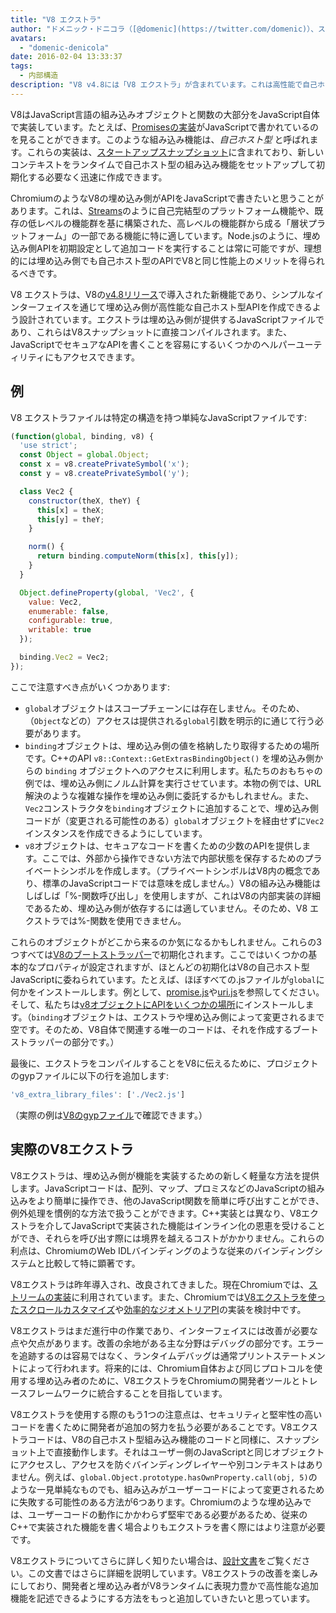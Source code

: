 ```yaml
---
title: "V8 エクストラ"
author: "ドメニック・ドニコラ（[@domenic](https://twitter.com/domenic)）、ストリーム魔術師"
avatars:
  - "domenic-denicola"
date: 2016-02-04 13:33:37
tags:
  - 内部構造
description: "V8 v4.8には「V8 エクストラ」が含まれています。これは高性能で自己ホスト型APIを書くことを可能にするシンプルなインターフェイスです。"
---
```

V8はJavaScript言語の組み込みオブジェクトと関数の大部分をJavaScript自体で実装しています。たとえば、[Promisesの実装](https://code.google.com/p/chromium/codesearch#chromium/src/v8/src/js/promise.js)がJavaScriptで書かれているのを見ることができます。このような組み込み機能は、_自己ホスト型_ と呼ばれます。これらの実装は、[スタートアップスナップショット](/blog/custom-startup-snapshots)に含まれており、新しいコンテキストをランタイムで自己ホスト型の組み込み機能をセットアップして初期化する必要なく迅速に作成できます。

<!--truncate-->
ChromiumのようなV8の埋め込み側がAPIをJavaScriptで書きたいと思うことがあります。これは、[Streams](https://streams.spec.whatwg.org/)のように自己完結型のプラットフォーム機能や、既存の低レベルの機能群を基に構築された、高レベルの機能群から成る「層状プラットフォーム」の一部である機能に特に適しています。Node.jsのように、埋め込み側APIを初期設定として追加コードを実行することは常に可能ですが、理想的には埋め込み側でも自己ホスト型のAPIでV8と同じ性能上のメリットを得られるべきです。

V8 エクストラは、V8の[v4.8リリース](/blog/v8-release-48)で導入された新機能であり、シンプルなインターフェイスを通じて埋め込み側が高性能な自己ホスト型APIを作成できるよう設計されています。エクストラは埋め込み側が提供するJavaScriptファイルであり、これらはV8スナップショットに直接コンパイルされます。また、JavaScriptでセキュアなAPIを書くことを容易にするいくつかのヘルパーユーティリティにもアクセスできます。

## 例

V8 エクストラファイルは特定の構造を持つ単純なJavaScriptファイルです:

```js
(function(global, binding, v8) {
  'use strict';
  const Object = global.Object;
  const x = v8.createPrivateSymbol('x');
  const y = v8.createPrivateSymbol('y');

  class Vec2 {
    constructor(theX, theY) {
      this[x] = theX;
      this[y] = theY;
    }

    norm() {
      return binding.computeNorm(this[x], this[y]);
    }
  }

  Object.defineProperty(global, 'Vec2', {
    value: Vec2,
    enumerable: false,
    configurable: true,
    writable: true
  });

  binding.Vec2 = Vec2;
});
```

ここで注意すべき点がいくつかあります:

- `global`オブジェクトはスコープチェーンには存在しません。そのため、（`Object`などの）アクセスは提供される`global`引数を明示的に通じて行う必要があります。
- `binding`オブジェクトは、埋め込み側の値を格納したり取得するための場所です。C++のAPI `v8::Context::GetExtrasBindingObject()` を埋め込み側からの `binding` オブジェクトへのアクセスに利用します。私たちのおもちゃの例では、埋め込み側にノルム計算を実行させています。本物の例では、URL解決のような複雑な操作を埋め込み側に委託するかもしれません。また、`Vec2`コンストラクタを`binding`オブジェクトに追加することで、埋め込み側コードが（変更される可能性のある）`global`オブジェクトを経由せずに`Vec2`インスタンスを作成できるようにしています。
- `v8`オブジェクトは、セキュアなコードを書くための少数のAPIを提供します。ここでは、外部から操作できない方法で内部状態を保存するためのプライベートシンボルを作成します。（プライベートシンボルはV8内の概念であり、標準のJavaScriptコードでは意味を成しません。）V8の組み込み機能はしばしば「%-関数呼び出し」を使用しますが、これはV8の内部実装の詳細であるため、埋め込み側が依存するには適していません。そのため、V8 エクストラでは%-関数を使用できません。

これらのオブジェクトがどこから来るのか気になるかもしれません。これらの3つすべては[V8のブートストラッパー](https://code.google.com/p/chromium/codesearch#chromium/src/v8/src/bootstrapper.cc)で初期化されます。ここではいくつかの基本的なプロパティが設定されますが、ほとんどの初期化はV8の自己ホスト型JavaScriptに委ねられています。たとえば、ほぼすべての.jsファイルが`global`に何かをインストールします。例として、[promise.js](https://code.google.com/p/chromium/codesearch#chromium/src/v8/src/js/promise.js&sq=package:chromium&l=439)や[uri.js](https://code.google.com/p/chromium/codesearch#chromium/src/v8/src/js/uri.js&sq=package:chromium&l=371)を参照してください。そして、私たちは[v8オブジェクトにAPIをいくつかの場所](https://code.google.com/p/chromium/codesearch#search/&q=extrasUtils&sq=package:chromium&type=cs)にインストールします。（`binding`オブジェクトは、エクストラや埋め込み側によって変更されるまで空です。そのため、V8自体で関連する唯一のコードは、それを作成するブートストラッパーの部分です。）

最後に、エクストラをコンパイルすることをV8に伝えるために、プロジェクトのgypファイルに以下の行を追加します:

```js
'v8_extra_library_files': ['./Vec2.js']
```

（実際の例は[V8のgypファイル](https://code.google.com/p/chromium/codesearch#chromium/src/v8/build/standalone.gypi&sq=package:chromium&type=cs&l=170)で確認できます。）

## 実際のV8エクストラ

V8エクストラは、埋め込み側が機能を実装するための新しく軽量な方法を提供します。JavaScriptコードは、配列、マップ、プロミスなどのJavaScriptの組み込みをより簡単に操作でき、他のJavaScript関数を簡単に呼び出すことができ、例外処理を慣例的な方法で扱うことができます。C++実装とは異なり、V8エクストラを介してJavaScriptで実装された機能はインライン化の恩恵を受けることができ、それらを呼び出す際には境界を越えるコストがかかりません。これらの利点は、ChromiumのWeb IDLバインディングのような従来のバインディングシステムと比較して特に顕著です。

V8エクストラは昨年導入され、改良されてきました。現在Chromiumでは、[ストリームの実装](https://code.google.com/p/chromium/codesearch#chromium/src/third_party/WebKit/Source/core/streams/ReadableStream.js)に利用されています。また、Chromiumでは[V8エクストラを使ったスクロールカスタマイズ](https://codereview.chromium.org/1333323003)や[効率的なジオメトリアPI](https://groups.google.com/a/chromium.org/d/msg/blink-dev/V_bJNtOg0oM/VKbbYs-aAgAJ)の実装を検討中です。

V8エクストラはまだ進行中の作業であり、インターフェイスには改善が必要な点や欠点があります。改善の余地がある主な分野はデバッグの部分です。エラーを追跡するのは容易ではなく、ランタイムデバッグは通常プリントステートメントによって行われます。将来的には、Chromium自体および同じプロトコルを使用する埋め込み者のために、V8エクストラをChromiumの開発者ツールとトレースフレームワークに統合することを目指しています。

V8エクストラを使用する際のもう1つの注意点は、セキュリティと堅牢性の高いコードを書くために開発者が追加の努力を払う必要があることです。V8エクストラコードは、V8の自己ホスト型組み込み機能のコードと同様に、スナップショット上で直接動作します。それはユーザー側のJavaScriptと同じオブジェクトにアクセスし、アクセスを防ぐバインディングレイヤーや別コンテキストはありません。例えば、`global.Object.prototype.hasOwnProperty.call(obj, 5)`のような一見単純なものでも、組み込みがユーザーコードによって変更されるために失敗する可能性のある方法が6つあります。Chromiumのような埋め込みでは、ユーザーコードの動作にかかわらず堅牢である必要があるため、従来のC++で実装された機能を書く場合よりもエクストラを書く際にはより注意が必要です。

V8エクストラについてさらに詳しく知りたい場合は、[設計文書](https://docs.google.com/document/d/1AT5-T0aHGp7Lt29vPWFr2-qG8r3l9CByyvKwEuA8Ec0/edit#heading=h.32abkvzeioyz)をご覧ください。この文書ではさらに詳細を説明しています。V8エクストラの改善を楽しみにしており、開発者と埋め込み者がV8ランタイムに表現力豊かで高性能な追加機能を記述できるようにする方法をもっと追加していきたいと思っています。
